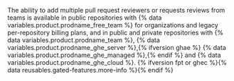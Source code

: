 The ability to add multiple pull request reviewers or requests reviews from teams is available in public repositories with {% data variables.product.prodname_free_team %} for organizations and legacy per-repository billing plans, and in public and private repositories with {% data variables.product.prodname_team %}, {% data variables.product.prodname_ghe_server %},{% ifversion ghae %} {% data variables.product.prodname_ghe_managed %},{% endif %} and {% data variables.product.prodname_ghe_cloud %}. {% ifversion fpt or ghec %}{% data reusables.gated-features.more-info %}{% endif %}
